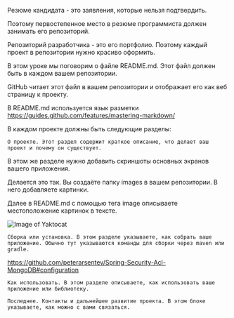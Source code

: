 
Резюме кандидата - это заявления, которые нельзя подтвердить.

Поэтому первостепенное место в резюме программиста должен занимать его репозиторий.

Репозиторий разработчика - это его портфолио. Поэтому каждый проект в репозитории нужно красиво оформить.

В этом уроке мы поговорим о файле README.md. Этот файл должен быть в каждом вашем репозитории.

GitHub читает этот файл в вашем репозитории и отображает его как веб страницу к проекту.

В README.md используется язык разметки https://guides.github.com/features/mastering-markdown/

В каждом проекте должны быть следующие разделы:

    О проекте. Этот раздел содержит краткое описание, что делает ваш проект и почему он существует.

В этом же разделе нужно добавить скриншоты основных экранов вашего приложения.

Делается это так. Вы создаёте папку images в вашем репозитории. В него добавляете картинки.

Далее в README.md с помощью тега image описываете местоположение картинок в тексте.

![Image of Yaktocat](https://octodex.github.com/images/yaktocat.png)

    Сборка или установка. В этом разделе указываете, как собрать ваше приложение. Обычно тут указываются команды для сборки через maven или gradle.

https://github.com/peterarsentev/Spring-Security-Acl-MongoDB#configuration

    Как использовать. В этом разделе описываете, как использовать ваше приложение или библиотеку.

    Последнее. Контакты и дальнейшее развитие проекта. В этом блоке указываете, как можно с вами связаться.
